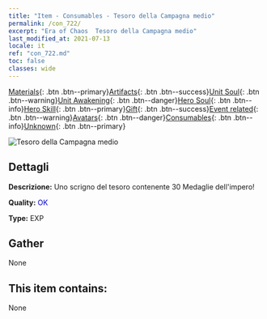 ```yaml
---
title: "Item - Consumables - Tesoro della Campagna medio"
permalink: /con_722/
excerpt: "Era of Chaos  Tesoro della Campagna medio"
last_modified_at: 2021-07-13
locale: it
ref: "con_722.md"
toc: false
classes: wide
---
```

 [Materials](/ItemsIT/){: .btn .btn--primary}[Artifacts](/ItemsIT/Artifacts/){: .btn .btn--success}[Unit Soul](/ItemsIT/UnitSoul/){: .btn .btn--warning}[Unit Awakening](/ItemsIT/UnitAwakening/){: .btn .btn--danger}[Hero Soul](/ItemsIT/HeroSoul/){: .btn .btn--info}[Hero Skill](/ItemsIT/HeroSkill/){: .btn .btn--primary}[Gift](/ItemsIT/Gift/){: .btn .btn--success}[Event related](/ItemsIT/Events/){: .btn .btn--warning}[Avatars](/ItemsIT/Avatars/){: .btn .btn--danger}[Consumables](/ItemsIT/Consumables/){: .btn .btn--info}[Unknown](/ItemsIT/Unknown/){: .btn .btn--primary}

 ![Tesoro della Campagna medio](/images/t/i_506.png)

## Dettagli
 **Descrizione:** Uno scrigno del tesoro contenente 30 Medaglie dell'impero!

 **Quality:** <span style="color: #0000CD">OK</span>

 **Type:** EXP

## Gather

  None

## This item contains:

  None

